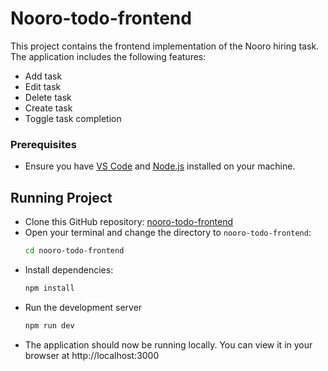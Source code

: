 # Nooro-todo-frontend

This project contains the frontend implementation of the Nooro hiring task. The application includes the following features:

- Add task
- Edit task
- Delete task
- Create task
- Toggle task completion 

### Prerequisites

- Ensure you have [VS Code](https://code.visualstudio.com/) and [Node.js](https://nodejs.org/) installed on your machine.

## Running Project

- Clone this GitHub repository: [nooro-todo-frontend](https://github.com/yraeonti/nooro-todo-frontend)
- Open your terminal and change the directory to `nooro-todo-frontend`:
  ```bash
  cd nooro-todo-frontend
- Install dependencies:
  ```bash
  npm install
- Run the development server
  ```bash
  npm run dev
- The application should now be running locally. You can view it in your browser at http://localhost:3000


